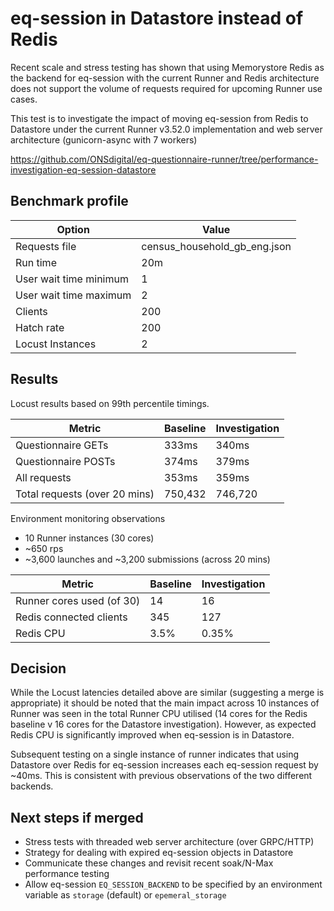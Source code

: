 # eq-session in Datastore instead of Redis

Recent scale and stress testing has shown that using Memorystore Redis as the backend for eq-session with the current Runner and Redis architecture does not support the volume of requests required for upcoming Runner use cases.

This test is to investigate the impact of moving eq-session from Redis to Datastore under the current Runner v3.52.0 implementation and web server architecture (gunicorn-async with 7 workers)

https://github.com/ONSdigital/eq-questionnaire-runner/tree/performance-investigation-eq-session-datastore

## Benchmark profile

| Option                 | Value                        |
| ---------------------- | ---------------------------- |
| Requests file          | census_household_gb_eng.json |
| Run time               | 20m                          |
| User wait time minimum | 1                            |
| User wait time maximum | 2                            |
| Clients                | 200                          |
| Hatch rate             | 200                          |
| Locust Instances       | 2                            |

## Results

Locust results based on 99th percentile timings.

| Metric | Baseline | Investigation |
|--------|----------|--------------|
| Questionnaire GETs | 333ms | 340ms|
| Questionnaire POSTs | 374ms| 379ms|
| All requests | 353ms | 359ms |
| Total requests (over 20 mins) | 750,432 | 746,720 |

Environment monitoring observations

- 10 Runner instances (30 cores)
- ~650 rps
- ~3,600 launches and ~3,200 submissions (across 20 mins)

| Metric | Baseline | Investigation |
|--------|----------|--------------|
| Runner cores used (of 30) | 14 | 16|
| Redis connected clients | 345 | 127 |
| Redis CPU | 3.5% | 0.35% |

## Decision

While the Locust latencies detailed above are similar (suggesting a merge is appropriate) it should be noted that the main impact across 10 instances of Runner was seen in the total Runner CPU utilised (14 cores for the Redis baseline v 16 cores for the Datastore investigation). However, as expected Redis CPU is significantly improved when eq-session is in Datastore. 

Subsequent testing on a single instance of runner indicates that using Datastore over Redis for eq-session increases each eq-session request by ~40ms. This is consistent with previous observations of the two different backends.

## Next steps if merged

- Stress tests with threaded web server architecture (over GRPC/HTTP)
- Strategy for dealing with expired eq-session objects in Datastore
- Communicate these changes and revisit recent soak/N-Max performance testing  
- Allow eq-session `EQ_SESSION_BACKEND` to be specified by an environment variable as `storage` (default) or `epemeral_storage`
